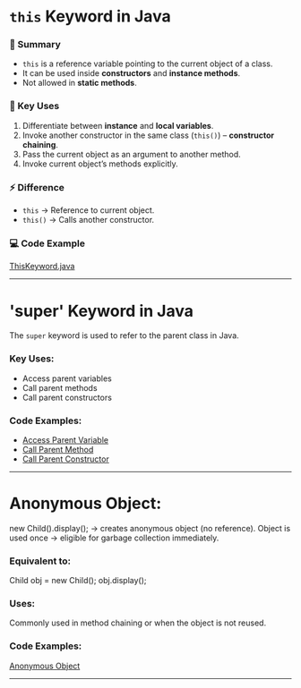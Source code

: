 # `this` Keyword in Java  

### 📖 Summary  
- `this` is a reference variable pointing to the current object of a class.  
- It can be used inside **constructors** and **instance methods**.  
- Not allowed in **static methods**.  

### 🔑 Key Uses
1. Differentiate between **instance** and **local variables**.  
2. Invoke another constructor in the same class (`this()`) – **constructor chaining**.  
3. Pass the current object as an argument to another method.  
4. Invoke current object’s methods explicitly.  

### ⚡ Difference
- `this` → Reference to current object.  
- `this()` → Calls another constructor.  

### 💻 Code Example
[ThisKeyword.java](ThisKeyword.java)

---
# 'super' Keyword in Java

The `super` keyword is used to refer to the parent class in Java.

### Key Uses:
- Access parent variables
- Call parent methods
- Call parent constructors

### Code Examples:
- [Access Parent Variable](SuperVariable.java)
- [Call Parent Method](SuperMethod.java)
- [Call Parent Constructor](SuperConstructor.java)
  
---
# Anonymous Object:
new Child().display(); → creates anonymous object (no reference).
Object is used once → eligible for garbage collection immediately.

### Equivalent to:
Child obj = new Child();
obj.display();

### Uses:
Commonly used in method chaining or when the object is not reused.

### Code Examples:
[Anonymous Object](AnonymousObject.java)

---
